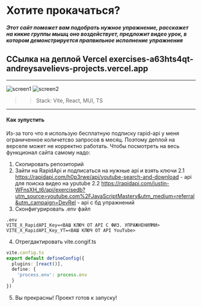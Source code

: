 # Хотите прокачаться?

##### Этот сайт поможет вам подобрать нужное упражнение, расскажет на кикие группы мышц оно воздействует, предложит видео урок, в котором демонстрируется прапвильное исполнение упражнения

## ССылка на деплой Vercel exercises-a63hts4qt-andreysavelievs-projects.vercel.app
____

![screen1](https://github.com/user-attachments/assets/5840ec33-1232-4b1f-97b6-5fd00f421cac)
![screen2](https://github.com/user-attachments/assets/32cc142b-9f4a-4944-b2a2-6c558882d6d5)


>> Stack: Vite, React, MUI, TS
___
#### Как зупустить
Из-за того что я использую бесплатную подписку rapid-api у меня ограниченное количетсво запросов в месяц. Поэтому деплой на верселе может не корректно работать.
Чтобы посмотреть на весь функционал сайта самому надо:
1. Скопировать репозиторий
2. Зайти на RapidApi и подписаться на нужныe api и взять ключи
2.1 https://rapidapi.com/h0p3rwe/api/youtube-search-and-download - api для поиска видео на yputube
2.2 https://rapidapi.com/justin-WFnsXH_t6/api/exercisedb?utm_source=youtube.com%2FJavaScriptMastery&utm_medium=referral&utm_campaign=DevRel - api с бд упражнений
3. Сконфигурировать .env файл
```.env
.env
VITE_X_RapidAPI_Key=<ВАШ КЛЮЧ ОТ API С ФИЗ. УПРАЖНЕНИЯМИ>
VITE_X_RapidAPI_Key_YT=<ВАШ КЛЮЧ ОТ API YouTube>
```
4. Отрегдактировать vite.congif.ts
```vite.config.ts
vite.config.ts
export default defineConfig({
  plugins: [react()],
  define: {
    'process.env': process.env
  }
})
```
5. Вы прекрасны! Проект готов к запуску!
